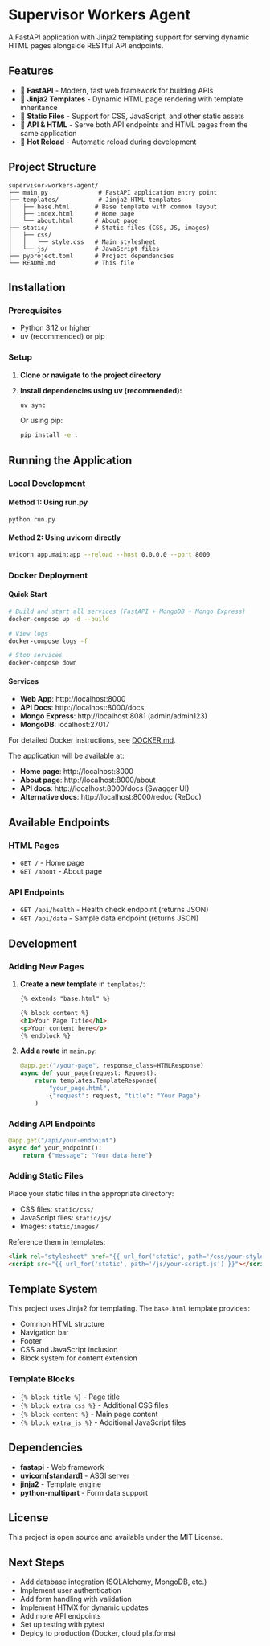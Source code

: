 # Supervisor Workers Agent

A FastAPI application with Jinja2 templating support for serving dynamic HTML pages alongside RESTful API endpoints.

## Features

- 🚀 **FastAPI** - Modern, fast web framework for building APIs
- 📄 **Jinja2 Templates** - Dynamic HTML page rendering with template inheritance
- 🎨 **Static Files** - Support for CSS, JavaScript, and other static assets
- 📡 **API & HTML** - Serve both API endpoints and HTML pages from the same application
- 🔄 **Hot Reload** - Automatic reload during development

## Project Structure

```
supervisor-workers-agent/
├── main.py              # FastAPI application entry point
├── templates/           # Jinja2 HTML templates
│   ├── base.html       # Base template with common layout
│   ├── index.html      # Home page
│   └── about.html      # About page
├── static/             # Static files (CSS, JS, images)
│   ├── css/
│   │   └── style.css   # Main stylesheet
│   └── js/             # JavaScript files
├── pyproject.toml      # Project dependencies
└── README.md           # This file
```

## Installation

### Prerequisites

- Python 3.12 or higher
- uv (recommended) or pip

### Setup

1. **Clone or navigate to the project directory**

2. **Install dependencies using uv (recommended):**
   ```bash
   uv sync
   ```

   Or using pip:
   ```bash
   pip install -e .
   ```

## Running the Application

### Local Development

#### Method 1: Using run.py

```bash
python run.py
```

#### Method 2: Using uvicorn directly

```bash
uvicorn app.main:app --reload --host 0.0.0.0 --port 8000
```

### Docker Deployment

#### Quick Start
```bash
# Build and start all services (FastAPI + MongoDB + Mongo Express)
docker-compose up -d --build

# View logs
docker-compose logs -f

# Stop services
docker-compose down
```

#### Services
- **Web App**: http://localhost:8000
- **API Docs**: http://localhost:8000/docs
- **Mongo Express**: http://localhost:8081 (admin/admin123)
- **MongoDB**: localhost:27017

For detailed Docker instructions, see [DOCKER.md](DOCKER.md).

The application will be available at:
- **Home page**: http://localhost:8000
- **About page**: http://localhost:8000/about
- **API docs**: http://localhost:8000/docs (Swagger UI)
- **Alternative docs**: http://localhost:8000/redoc (ReDoc)

## Available Endpoints

### HTML Pages
- `GET /` - Home page
- `GET /about` - About page

### API Endpoints
- `GET /api/health` - Health check endpoint (returns JSON)
- `GET /api/data` - Sample data endpoint (returns JSON)

## Development

### Adding New Pages

1. **Create a new template** in `templates/`:
   ```html
   {% extends "base.html" %}
   
   {% block content %}
   <h1>Your Page Title</h1>
   <p>Your content here</p>
   {% endblock %}
   ```

2. **Add a route** in `main.py`:
   ```python
   @app.get("/your-page", response_class=HTMLResponse)
   async def your_page(request: Request):
       return templates.TemplateResponse(
           "your_page.html",
           {"request": request, "title": "Your Page"}
       )
   ```

### Adding API Endpoints

```python
@app.get("/api/your-endpoint")
async def your_endpoint():
    return {"message": "Your data here"}
```

### Adding Static Files

Place your static files in the appropriate directory:
- CSS files: `static/css/`
- JavaScript files: `static/js/`
- Images: `static/images/`

Reference them in templates:
```html
<link rel="stylesheet" href="{{ url_for('static', path='/css/your-style.css') }}">
<script src="{{ url_for('static', path='/js/your-script.js') }}"></script>
```

## Template System

This project uses Jinja2 for templating. The `base.html` template provides:
- Common HTML structure
- Navigation bar
- Footer
- CSS and JavaScript inclusion
- Block system for content extension

### Template Blocks

- `{% block title %}` - Page title
- `{% block extra_css %}` - Additional CSS files
- `{% block content %}` - Main page content
- `{% block extra_js %}` - Additional JavaScript files

## Dependencies

- **fastapi** - Web framework
- **uvicorn[standard]** - ASGI server
- **jinja2** - Template engine
- **python-multipart** - Form data support

## License

This project is open source and available under the MIT License.

## Next Steps

- Add database integration (SQLAlchemy, MongoDB, etc.)
- Implement user authentication
- Add form handling with validation
- Implement HTMX for dynamic updates
- Add more API endpoints
- Set up testing with pytest
- Deploy to production (Docker, cloud platforms)
